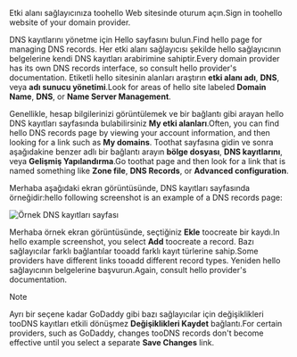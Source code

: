 <span data-ttu-id="64559-101">Etki alanı sağlayıcınıza toohello Web sitesinde oturum açın.</span><span class="sxs-lookup"><span data-stu-id="64559-101">Sign in toohello website of your domain provider.</span></span>

<span data-ttu-id="64559-102">DNS kayıtlarını yönetme için Hello sayfasını bulun.</span><span class="sxs-lookup"><span data-stu-id="64559-102">Find hello page for managing DNS records.</span></span> <span data-ttu-id="64559-103">Her etki alanı sağlayıcısı şekilde hello sağlayıcının belgelerine kendi DNS kayıtları arabirimine sahiptir.</span><span class="sxs-lookup"><span data-stu-id="64559-103">Every domain provider has its own DNS records interface, so consult hello provider's documentation.</span></span> <span data-ttu-id="64559-104">Etiketli hello sitesinin alanları araştırın **etki alanı adı**, **DNS**, veya **adı sunucu yönetimi**.</span><span class="sxs-lookup"><span data-stu-id="64559-104">Look for areas of hello site labeled **Domain Name**, **DNS**, or **Name Server Management**.</span></span> 

<span data-ttu-id="64559-105">Genellikle, hesap bilgilerinizi görüntülemek ve bir bağlantı gibi arayan hello DNS kayıtları sayfasında bulabilirsiniz **My etki alanları**.</span><span class="sxs-lookup"><span data-stu-id="64559-105">Often, you can find hello DNS records page by viewing your account information, and then looking for a link such as **My domains**.</span></span> <span data-ttu-id="64559-106">Toothat sayfasına gidin ve sonra aşağıdakine benzer adlı bir bağlantı arayın **bölge dosyası**, **DNS kayıtlarını**, veya **Gelişmiş Yapılandırma**.</span><span class="sxs-lookup"><span data-stu-id="64559-106">Go toothat page and then look for a link that is named something like **Zone file**, **DNS Records**, or **Advanced configuration**.</span></span>

<span data-ttu-id="64559-107">Merhaba aşağıdaki ekran görüntüsünde, DNS kayıtları sayfasında örneğidir:</span><span class="sxs-lookup"><span data-stu-id="64559-107">hello following screenshot is an example of a DNS records page:</span></span>

![Örnek DNS kayıtları sayfası](./media/app-service-web-access-dns-records-no-h/example-record-ui.png)

<span data-ttu-id="64559-109">Merhaba örnek ekran görüntüsünde, seçtiğiniz **Ekle** toocreate bir kaydı.</span><span class="sxs-lookup"><span data-stu-id="64559-109">In hello example screenshot, you select **Add** toocreate a record.</span></span> <span data-ttu-id="64559-110">Bazı sağlayıcılar farklı bağlantılar tooadd farklı kayıt türlerine sahip.</span><span class="sxs-lookup"><span data-stu-id="64559-110">Some providers have different links tooadd different record types.</span></span> <span data-ttu-id="64559-111">Yeniden hello sağlayıcının belgelerine başvurun.</span><span class="sxs-lookup"><span data-stu-id="64559-111">Again, consult hello provider's documentation.</span></span>

> [!NOTE]
> <span data-ttu-id="64559-112">Ayrı bir seçene kadar GoDaddy gibi bazı sağlayıcılar için değişiklikleri tooDNS kayıtları etkili dönüşmez **Değişiklikleri Kaydet** bağlantı.</span><span class="sxs-lookup"><span data-stu-id="64559-112">For certain providers, such as GoDaddy, changes tooDNS records don't become effective until you select a separate **Save Changes** link.</span></span> 
